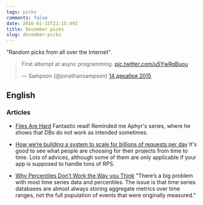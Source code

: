 ```yaml
---
tags: picks
comments: false
date: 2016-01-15T21:15:49Z
title: December picks
slug: december-picks
---
```


"Random picks from all over the Internet".

<!--more-->

<blockquote class="twitter-tweet" lang="ru"><p lang="en" dir="ltr">First attempt at async programming. <a href="https://t.co/u5YwRqBuou">pic.twitter.com/u5YwRqBuou</a></p>&mdash; Sampson (@jonathansampson) <a href="https://twitter.com/jonathansampson/status/676487374495342592">14 декабря 2015</a></blockquote>
<script async src="//platform.twitter.com/widgets.js" charset="utf-8"></script>

## English

### Articles

* [Files Are Hard](http://danluu.com/file-consistency/)
  Fantastic read! Reminded me Aphyr's series, where he shows that DBs do not
  work as intended sometimes.

* [How we’re building a system to scale for billions of requests per day](http://engineering.snapdeal.com/how-were-building-a-system-to-scale-for-billions-of-requests-per-day-201512/)
  It's good to see what people are choosing for their projects from time to
  time. Lots of advices, although some of them are only applicable if your app
  is supposed to handle tons of RPS.

* [Why Percentiles Don’t Work the Way you Think](https://www.vividcortex.com/blog/why-percentiles-dont-work-the-way-you-think)
  "There’s a big problem with most time series data and percentiles. The issue
  is that time series databases are almost always storing aggregate metrics
  over time ranges, not the full population of events that were originally
  measured."
